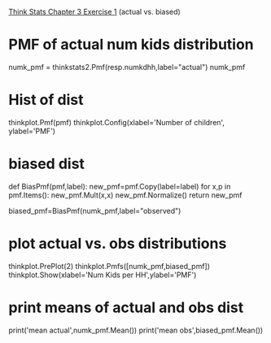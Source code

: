 [Think Stats Chapter 3 Exercise 1](http://greenteapress.com/thinkstats2/html/thinkstats2004.html#toc31) (actual vs. biased)

# PMF of actual num kids distribution
numk_pmf = thinkstats2.Pmf(resp.numkdhh,label="actual")
numk_pmf

# Hist of dist
thinkplot.Pmf(pmf)
thinkplot.Config(xlabel='Number of children', ylabel='PMF')

# biased dist
def BiasPmf(pmf,label):
    new_pmf=pmf.Copy(label=label)
    for x,p in pmf.Items():
        new_pmf.Mult(x,x)
    new_pmf.Normalize()
    return new_pmf

biased_pmf=BiasPmf(numk_pmf,label="observed")

# plot actual vs. obs distributions
thinkplot.PrePlot(2)
thinkplot.Pmfs([numk_pmf,biased_pmf])
thinkplot.Show(xlabel='Num Kids per HH',ylabel='PMF')

# print means of actual and obs dist
print('mean actual',numk_pmf.Mean())
print('mean obs',biased_pmf.Mean())
